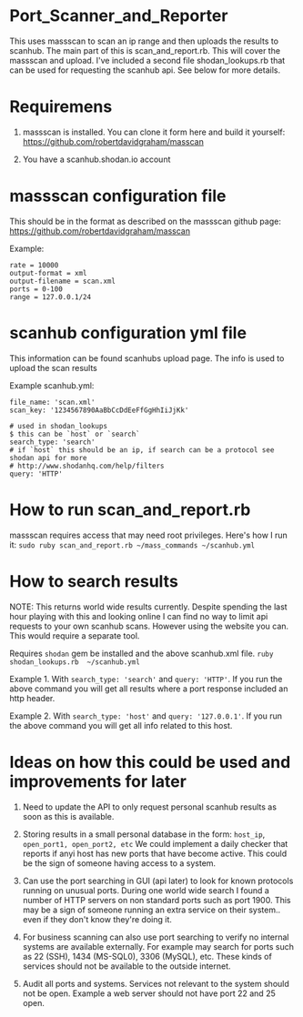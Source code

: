 # Port_Scanner_and_Reporter
This uses massscan to scan an ip range and then uploads the results
to scanhub. The main part of this is scan_and_report.rb. This will cover
the massscan and upload. I've included a second file shodan_lookups.rb
that can be used for requesting the scanhub api. See below for more details.

# Requiremens
1. massscan is installed. You can clone it form here and build it yourself:
https://github.com/robertdavidgraham/masscan

2. You have a scanhub.shodan.io account

# massscan configuration file
This should be in the format as described on the massscan github page:
https://github.com/robertdavidgraham/masscan

Example:
```
rate = 10000
output-format = xml
output-filename = scan.xml
ports = 0-100
range = 127.0.0.1/24
```

# scanhub configuration yml file
This information can be found scanhubs upload page. The info is used
to upload the scan results

Example scanhub.yml:
```
file_name: 'scan.xml'
scan_key: '1234567890AaBbCcDdEeFfGgHhIiJjKk'

# used in shodan_lookups
$ this can be `host` or `search`
search_type: 'search'
# if `host` this should be an ip, if search can be a protocol see shodan api for more
# http://www.shodanhq.com/help/filters
query: 'HTTP'
```

# How to run scan_and_report.rb
massscan requires access that may need root privileges. Here's how I run it:
`sudo ruby scan_and_report.rb ~/mass_commands ~/scanhub.yml`

# How to search results
NOTE: This returns world wide results currently. Despite spending the last hour
playing with this and looking online I can find no way to limit api requests
to your own scanhub scans. However using the website you can. This would
require a separate tool.

Requires `shodan` gem be installed and the above scanhub.xml file.
`ruby shodan_lookups.rb  ~/scanhub.yml`

Example 1. With `search_type: 'search'` and `query: 'HTTP'`. If you run the above command
you will get all results where a port response included an http header.

Example 2. With `search_type: 'host'` and `query: '127.0.0.1'`. If you run the above command
you will get all info related to this host.

# Ideas on how this could be used and improvements for later
1. Need to update the API to only request personal scanhub results as soon
as this is available.

2. Storing results in a small personal database in the form:
`host_ip`, `open_port1, open_port2, etc`
We could implement a daily checker that reports if anyi host has new ports
that have become active. This could be the sign of someone having access to
a system.

3. Can use the port searching in GUI (api later) to look for known protocols running
on unusual ports. During one world wide search I found a number of HTTP servers
on non standard ports such as port 1900. This may be a sign of someone running
an extra service on their system.. even if they don't know they're doing it.

4. For business scanning can also use port searching to verify no internal systems are
available externally. For example may search for ports such as 22 (SSH), 1434 (MS-SQL0),
3306 (MySQL), etc. These kinds of services should not be available to the
outside internet.

5. Audit all ports and systems. Services not relevant to the system should not be open.
Example a web server should not have port 22 and 25 open.
